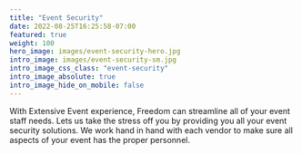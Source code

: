 ```yaml
---
title: "Event Security"
date: 2022-08-25T16:25:58-07:00
featured: true
weight: 100
hero_image: images/event-security-hero.jpg
intro_image: images/event-security-sm.jpg
intro_image_css_class: "event-security"
intro_image_absolute: true
intro_image_hide_on_mobile: false
---
```


With Extensive Event experience, Freedom can streamline all of your event staff needs.  Lets us take the stress off you by providing you all your event security solutions. We work hand in hand with each vendor to make sure all aspects of your event has the proper personnel. 